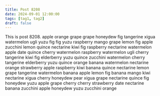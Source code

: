 ```yaml
---
title: Post 8208
date: 2024-09-01 12:00:00
tags: [tag1, tag2]
draft: false
---
```

This is post 8208.
apple
orange
grape
grape
honeydew
fig
tangerine
xigua
watermelon
ugli
yuzu
fig
fig
yuzu
raspberry
mango
grape
lemon
fig
apple
zucchini
lemon
quince
nectarine
kiwi
fig
raspberry
nectarine
watermelon
apple
date
quince
cherry
watermelon
raspberry
watermelon
ugli
cherry
tangerine
kiwi
fig
elderberry
yuzu
quince
zucchini
watermelon
cherry
tangerine
elderberry
yuzu
quince
orange
banana
watermelon
nectarine
orange
strawberry
apple
raspberry
kiwi
banana
quince
nectarine
lemon
grape
tangerine
watermelon
banana
apple
lemon
fig
banana
mango
kiwi
nectarine
xigua
cherry
honeydew
pear
xigua
grape
nectarine
quince
fig
honeydew
yuzu
apple
grape
cherry
cherry
strawberry
date
nectarine
banana
zucchini
apple
honeydew
yuzu
zucchini
orange
